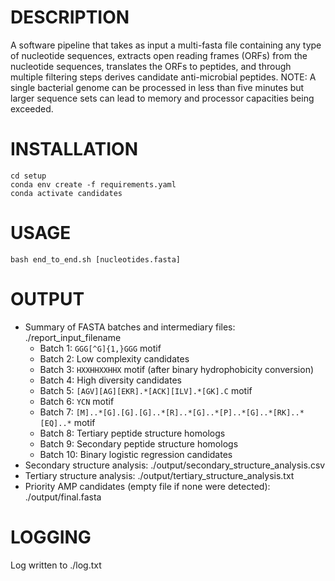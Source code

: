 # DESCRIPTION
A software pipeline that takes as input a multi-fasta file containing any type of nucleotide sequences, extracts open reading frames (ORFs) from the nucleotide sequences, translates the ORFs to peptides, and through multiple filtering steps derives candidate anti-microbial peptides. NOTE: A single bacterial genome can be processed in less than five minutes but larger sequence sets can lead to memory and processor capacities being exceeded.

# INSTALLATION
`cd setup`  
`conda env create -f requirements.yaml`  
`conda activate candidates`

# USAGE
`bash end_to_end.sh [nucleotides.fasta]`

# OUTPUT
+ Summary of FASTA batches and intermediary files: ./report_input_filename
  +  Batch 1: `GGG[^G]{1,}GGG` motif
  +  Batch 2: Low complexity candidates
  +  Batch 3: `HXXHHXXHHX` motif (after binary hydrophobicity conversion)
  +  Batch 4: High diversity candidates
  +  Batch 5: `[AGV][AG][EKR].*[ACK][ILV].*[GK].C` motif
  +  Batch 6: `YCN` motif
  +  Batch 7: `[M]..*[G].[G].[G]..*[R]..*[G]..*[P]..*[G]..*[RK]..*[EQ]..*` motif
  +  Batch 8: Tertiary peptide structure homologs
  +  Batch 9: Secondary peptide structure homologs
  +  Batch 10: Binary logistic regression candidates
+ Secondary structure analysis: ./output/secondary_structure_analysis.csv  
+ Tertiary structure analysis: ./output/tertiary_structure_analysis.txt  
+ Priority AMP candidates (empty file if none were detected): ./output/final.fasta

# LOGGING
Log written to ./log.txt
